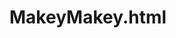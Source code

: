 # MakeyMakey.html
<html>
<head>
    <title>The Race</title>
    <script src="https://cdnjs.cloudflare.com/ajax/libs/p5.js/0.4.13/p5.js"></script>
    <script>
        var player1X;
        var player2X;
        var finishlineX;
        var levels = 0;
        var player1score = 0;
        var player2score = 0;

        function setup() {
            createCanvas(400, 400);
            player1X = 30;
            player2X = 30;
            finishlineX = width - 50;
        }

        function draw() {
            startGame();
            level();
            newLevel();
            scoreBoard()
        }

        function startGame() {
            background(123, 175, 212);
            strokeWeight(15);
            stroke(0);
            line(0, height / 2, width, height / 2) //Middle Line
            stroke(0);
            strokeWeight(10)
            line(finishlineX, 0, finishlineX, height) //Finish Line
            stroke(255);
            line(finishlineX - 10, 0, finishlineX - 10, height);
            stroke(0);
            line(60, 0, 60, height) //Start Line
            fill(0, 0, 255);
            strokeWeight(1);
            stroke(255);
            ellipse(player1X, height / 3, 50, 50);
            fill(255, 0, 0);
            ellipse(player2X, height / 1.5, 50, 50);
            noStroke();
            fill(255);
            textAlign(CENTER);
            textSize(12);
            text("Player 1", player1X, height / 3);
            text("Player 2", player2X, height / 1.5);
            fill(0);
            text("Player 1 is the right arrow", width / 2, 375);
            text("Player 2 is the left arrow", width / 2, 390);
            fill(255,0,0)
            textSize(30); 
            textAlign(CENTER); 
            text("Duel!!!", width / 2, 350); 
            
        }

        function newLevel() {
            if (player1X >= finishlineX) {
                noStroke()
                fill(255); //sets the color to red
                textSize(40); //makes the text larger
                textAlign(CENTER); //centers the text
                text("Player 1 Has Won!", width / 2, height / 2); //shows the text"Game Over"
                levels++;
                player1score++;
                player1X = constrain(player1X, 0, finishlineX);//constrains the player 1 from going over the finsih line
                player2X = constrain(player2X, 0, finishlineX - 1);//constrains the player 1 from going past the finsih line
                setup()//resets the game
                startGame();//resets the game
            }
            else if (player2X >= finishlineX) {
                noStroke()
                fill(255); //sets the color to red
                textSize(40); //makes the text larger
                textAlign(CENTER); //centers the text
                text("Player 2 Has Won!", width / 2, height / 2); //shows the text"Game Over"
                levels++;
                player2score++;
                player2X = constrain(player2X, 0, finishlineX);//constrains the player 2 from going over the finsih line
                player1X = constrain(player1X, 0, finishlineX - 10);//constrains the player 1 from going past the finsih line
                setup();//resets the game
                startGame();//resets the game
            }
        }

        function scoreBoard() {
            textSize(20) //makes the text larger
            textAlign(CENTER) //centers the text
            fill(0,0,255) //sets the color to blue
            text(player1score, width / 4.5, 60) //shows the user's score
            text("Player 1 Score:", width / 4.5, 25) //shows the word "Score"
            fill(255,0,0)//sets the color to red
            text(player2score, width / 1.25, 60) //shows the user's score
            text("Player 2 Score:", width / 1.25, 25) //shows the word "Score"
        }

        function keyPressed() {
            // frameRate(5)
            if (keyCode == RIGHT_ARROW) {//if the right arrow is pressed
                player1X += 5;//make player 1 move
            }

            if (keyCode == LEFT_ARROW) {//if the left arrow is pressed
                player2X += 5;//make player 2 move
            }
        }
        
        function level() {
            fill(255); //sets the color to white
            textSize(30); //makes the text larger
            textAlign(CENTER); //centers the text
            text(levels, width / 2, 60); // shows the levels
            text("Level:", width / 2, 25); // shows the word "Level:"
        }
    </script>
</head>

<body>

</body>

</html>
